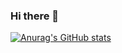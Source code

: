 ### Hi there 👋
[![Anurag's GitHub stats](https://github-readme-stats.vercel.app/apiaucalandanuraghazra)](https://github.com/anuraghazra/github-readme-stats)
